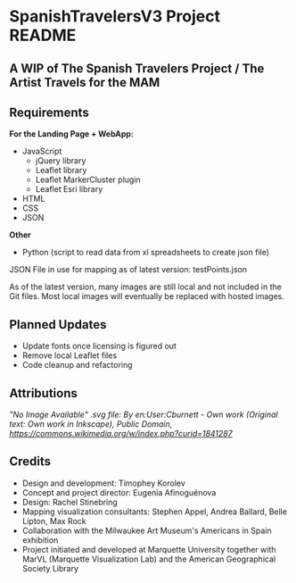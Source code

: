 # SpanishTravelersV3 Project README

## A WIP of The Spanish Travelers Project / The Artist Travels for the MAM

## Requirements

  **For the Landing Page + WebApp:**
  - JavaScript
      + jQuery library
      + Leaflet library
      + Leaflet MarkerCluster plugin
      + Leaflet Esri library
  - HTML
  - CSS
  - JSON
  
  **Other**
  - Python (script to read data from xl spreadsheets to create json file)
      
JSON File in use for mapping as of latest version: testPoints.json

As of the latest version, many images are still local and not included in the Git files. Most local images will eventually be replaced with hosted images.

## Planned Updates
  - Update fonts once licensing is figured out
  - Remove local Leaflet files
  - Code cleanup and refactoring
  
## Attributions

*"No Image Available" .svg file:
By en:User:Cburnett - Own work (Original text: Own work in Inkscape), Public Domain, https://commons.wikimedia.org/w/index.php?curid=1841287*

## Credits

- Design and development: Timophey Korolev
- Concept and project director: Eugenia Afinoguénova
- Design: Rachel Stinebring
- Mapping visualization consultants: Stephen Appel, Andrea Ballard, Belle Lipton, Max Rock
- Collaboration with the Milwaukee Art Museum's Americans in Spain exhibition
- Project initiated and developed at Marquette University together with MarVL (Marquette Visualization Lab) and the American Geographical Society Library

